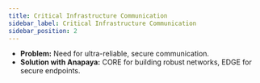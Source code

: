 ```yaml
---
title: Critical Infrastructure Communication
sidebar_label: Critical Infrastructure Communication
sidebar_position: 2
---
```


- **Problem:** Need for ultra-reliable, secure communication.
- **Solution with Anapaya:** CORE for building robust networks, EDGE for secure endpoints.
